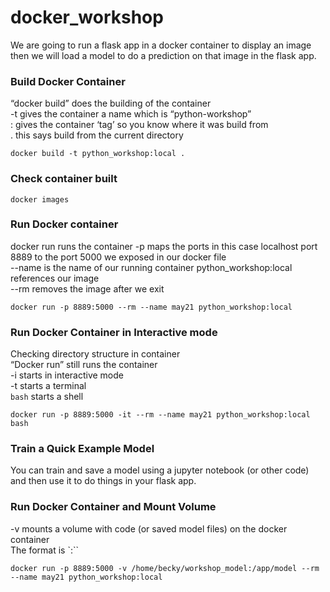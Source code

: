 # docker_workshop
We are going to run a flask app in a docker container to display an image then we will load a model to do a prediction on that image in the flask app.

### Build Docker Container
“docker build” does the building of the container  
-t gives the container a name which is “python-workshop”  
: gives the container ‘tag’ so you know where it was build from  
.  this says build from the current directory  


`docker build -t python_workshop:local .`  

### Check container built  
`docker images`  

###  Run Docker container

docker run runs the container
-p maps the ports in this case localhost port 8889 to the port 5000 we exposed in our docker file   
--name is the name of our running container
python_workshop:local references our image  
--rm removes the image after we exit

`docker run -p 8889:5000 --rm --name may21 python_workshop:local`

### Run Docker Container in Interactive mode  

Checking directory structure in container  
“Docker run” still runs the container   
-i starts in interactive mode  
-t starts a terminal  
`bash` starts a shell  

`docker run -p 8889:5000 -it --rm --name may21 python_workshop:local bash`

### Train a Quick Example Model
You can train and save a model using a jupyter notebook (or other code) and then use it to do things in your flask app.

### Run Docker Container and Mount Volume

-v mounts a volume with code (or saved model files) on the docker container  
 The format is `<directory on your local>:<directory in your container>``

`docker run -p 8889:5000 -v /home/becky/workshop_model:/app/model --rm --name may21 python_workshop:local`
